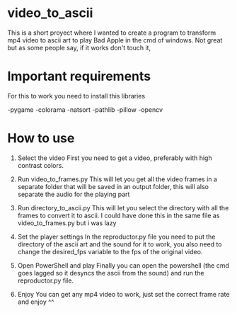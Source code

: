 # video_to_ascii
This is a short proyect where I wanted to create a program to transform mp4 video to ascii art to play Bad Apple in the cmd of windows. Not great but as some people say, if it works don't touch it,


# Important requirements
For this to work you need to install this libraries

-pygame
-colorama
-natsort
-pathlib
-pillow
-opencv

# How to use
1) Select the video
First you need to get a video, preferably with high contrast colors.

2) Run video_to_frames.py
This will let you get all the video frames in a separate folder that will be saved in an output folder, this will also separate the audio for the playing part

3) Run directory_to_ascii.py
This will let you select the directory with all the frames to convert it to ascii. I could have done this in the same file as video_to_frames.py but i was lazy

4) Set the player settings
In the reproductor.py file you need to put the directory of the ascii art and the sound for it to work, you also need to change the desired_fps variable to the fps of the original video.

5) Open PowerShell and play
Finally you can open the powershell (the cmd goes lagged so it desyncs the ascii from the sound) and run the reproductor.py file.

6) Enjoy
You can get any mp4 video to work, just set the correct frame rate and enjoy ^^
